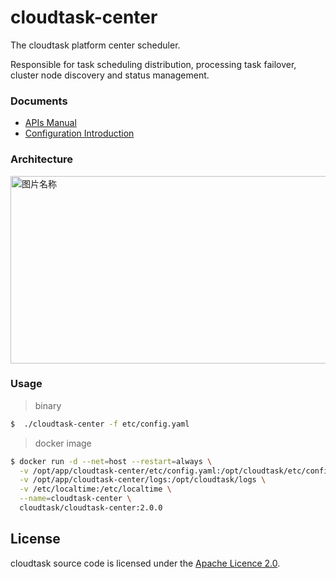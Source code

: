 # cloudtask-center
The cloudtask platform center scheduler.


Responsible for task scheduling distribution, processing task failover, cluster node discovery and status management.
### Documents 
* [APIs Manual](./APIs.md)
* [Configuration Introduction](./Configuration.md)

### Architecture
<img src="https://cloudtask.github.io/cloudtask/_media/cloudtask-architecture.png" width="640" height="300" alt="图片名称" align=center/>

### Usage

> binary

``` bash
$  ./cloudtask-center -f etc/config.yaml
```

> docker image

``` bash
$ docker run -d --net=host --restart=always \
  -v /opt/app/cloudtask-center/etc/config.yaml:/opt/cloudtask/etc/config.yaml \
  -v /opt/app/cloudtask-center/logs:/opt/cloudtask/logs \
  -v /etc/localtime:/etc/localtime \
  --name=cloudtask-center \
  cloudtask/cloudtask-center:2.0.0
```


## License
cloudtask source code is licensed under the [Apache Licence 2.0](http://www.apache.org/licenses/LICENSE-2.0.html). 
